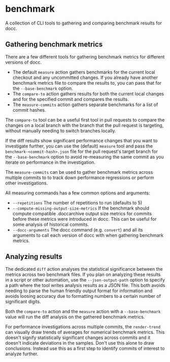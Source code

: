 # benchmark

A collection of CLI tools to gathering and comparing benchmark results for docc.

## Gathering benchmark metrics

There are a few different tools for gathering benchmark metrics for different versions of docc. 

- The default `measure` action gathers benchmarks for the current local checkout and any uncommitted changes. If you already have another benchmark metrics file to compare the results to, you can pass that for the `--base-benchmark` option.
- The `compare-to` action gathers results for both the current local changes and for the specified commit and compares the results. 
- The `measure-commits` action gathers separate benchmarks for a list of commit hashes.

The `compare-to` tool can be a useful first tool in pull requests to compare the changes on a local branch with the branch that the pull request is targeting, without manually needing to switch branches locally.

If the diff results show significant performance changes that you want to investigate further, you can use the (default) `measure` tool and pass the `benchmark-<commit-hash>.json` file for the pull request's target branch for the `--base-benchmark` option to avoid re-measuring the same commit as you iterate on performance in the investigation.

The `measure-commits` can be used to gather benchmark metrics across multiple commits to to track down performance regressions or perform other investigations.

All measuring commands has a few common options and arguments:
- `--repetitions` The number of repetitions to run (defaults to 5)
- `--compute-missing-output-size-metrics` If the benchmark should compute compatible .doccarchive output size metrics for commits before these metrics were introduced in docc. This can be useful for some analysis of historical commits. 
- `--docc-arguments` The docc command (e.g. `convert`) and all its arguments to call each version of docc with when gathering benchmark metrics.

## Analyzing results

The dedicated `diff` action analyses the statistical significance between the metrics across two benchmark files. If you plan on analyzing these results in a script or other automation, use the `--json-output-path` option to specify a path where the tool writes analysis results as a JSON file. This both avoids needing to parse the human friendly output format for information and avoids loosing accuracy due to formatting numbers to a certain number of significant digits.

Both the `compare-to` action and the `measure` action with a `--base-benchmark` value will run the diff analysis on the gathered  benchmark metrics.

For performance investigations across multiple commits, the `render-trend` can visually draw trends of averages for numerical benchmark metrics. This doesn't signify statistically significant changes across commits and it doesn't indicate deviations in the samples. Don't use this alone to draw conclusions. Instead use this as a first step to identify commits of interest to analyze further. 

<!-- Copyright (c) 2022 Apple Inc and the Swift Project authors. All Rights Reserved. -->
